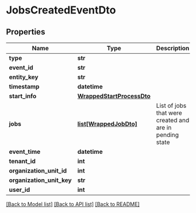 # JobsCreatedEventDto

## Properties
Name | Type | Description | Notes
------------ | ------------- | ------------- | -------------
**type** | **str** |  | 
**event_id** | **str** |  | 
**entity_key** | **str** |  | [optional] 
**timestamp** | **datetime** |  | 
**start_info** | [**WrappedStartProcessDto**](WrappedStartProcessDto.md) |  | [optional] 
**jobs** | [**list[WrappedJobDto]**](WrappedJobDto.md) | List of jobs that were created and are in pending state | [optional] 
**event_time** | **datetime** |  | [optional] 
**tenant_id** | **int** |  | [optional] 
**organization_unit_id** | **int** |  | [optional] 
**organization_unit_key** | **str** |  | [optional] 
**user_id** | **int** |  | [optional] 

[[Back to Model list]](../README.md#documentation-for-models) [[Back to API list]](../README.md#documentation-for-api-endpoints) [[Back to README]](../README.md)


